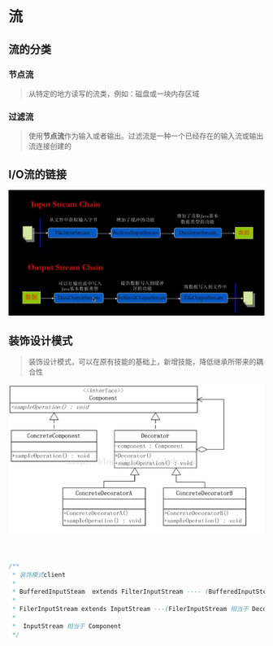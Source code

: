 # 流
## 流的分类
### 节点流
>从特定的地方读写的流类，例如：磁盘或一块内存区域
### 过滤流
> 使用**节点流**作为输入或者输出。过滤流是一种一个已经存在的输入流或输出流连接创建的

## I/O流的链接
![eadc17451c9f1517d3efc05cb0815051.png](./pic/io1.png)


## 装饰设计模式

>装饰设计模式，可以在原有技能的基础上，新增技能，降低继承所带来的耦合性

![f081efdcf6d06c051c081ccb64474456.png](./pic/decorator.png)


```java


/**
 * 装饰模式client
 *
 * BufferedInputSteam  extends FilterInputStream ---- (BufferedInputSteam 相当于ConcreteDecorator2 或者 ConcreteDecorator1 )
 *
 * FilerInputStream extends InputStream ---(FilerInputStream 相当于 Decorator类)
 *
 *  InputStream 相当于 Component
 */

```


